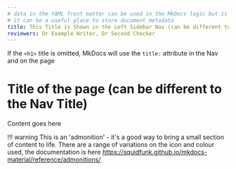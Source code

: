 ```yaml
---
# data in the YAML front matter can be used in the MkDocs logic but is not shown on the page
# it can be a useful place to store document metadata
title: This Title is Shown in the Left Sidebar Nav (can be different to Page Title)
reviewers: Dr Example Writer, Dr Second Checker
---
```


If the `<h1>` title is omitted, MkDocs will use the `title:` attribute in the Nav and on the page
# Title of the page (can be different to the Nav Title)

Content goes here

!!! warning
    This is an 'admonition' - it's a good way to bring a small section of content to life. There are a range of variations on the icon and colour used, the documentation is here <https://squidfunk.github.io/mkdocs-material/reference/admonitions/>



<!-- text in a HTML comment area is not shown
You can use this for internal notes, TODO lists, etc
Noting of course that this text IS still in the page source on GitHub
So it is not 'private'! Don't put anything here you wouldn't want public! -->